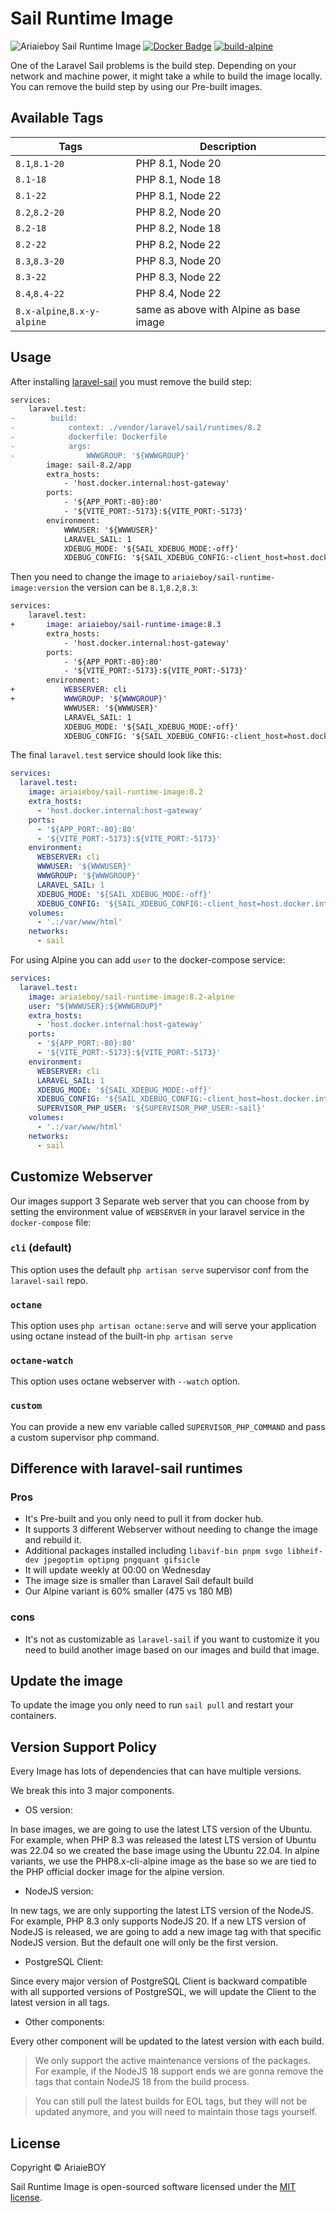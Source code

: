 # Sail Runtime Image

![Ariaieboy Sail Runtime Image](https://preview.dragon-code.pro/Ariaieboy/Sail%20Runtime%20Image.svg?brand=docker&github%5Brepository%5D=ariaieboy%2Fsail-runtime-image)
[![Docker Badge](https://img.shields.io/docker/pulls/ariaieboy/sail-runtime-image)](https://hub.docker.com/r/ariaieboy/sail-runtime-image/)
[![build-alpine](https://github.com/ariaieboy/sail-runtime-image/actions/workflows/build-alpine.yml/badge.svg)](https://github.com/ariaieboy/sail-runtime-image/actions/workflows/build-alpine.yml)

One of the Laravel Sail problems is the build step. Depending on your network and machine power, it might take a while
to build the image locally.
You can remove the build step by using our Pre-built images.

## Available Tags

| Tags                        | Description                             |
|-----------------------------|-----------------------------------------|
| `8.1`,`8.1-20`              | PHP 8.1, Node 20                        |
| `8.1-18`                    | PHP 8.1, Node 18                        |
| `8.1-22`                    | PHP 8.1, Node 22                        |
| `8.2`,`8.2-20`              | PHP 8.2, Node 20                        |
| `8.2-18`                    | PHP 8.2, Node 18                        |
| `8.2-22`                    | PHP 8.2, Node 22                        |
| `8.3`,`8.3-20`              | PHP 8.3, Node 20                        |
| `8.3-22`                    | PHP 8.3, Node 22                        |
| `8.4`,`8.4-22`               | PHP 8.4, Node 22                        |
| `8.x-alpine`,`8.x-y-alpine` | same as above with Alpine as base image |

## Usage

After installing [laravel-sail](https://laravel.com/docs/sail) you must remove the build step:

```diff
services:
    laravel.test:
-        build:
-            context: ./vendor/laravel/sail/runtimes/8.2
-            dockerfile: Dockerfile
-            args:
-                WWWGROUP: '${WWWGROUP}'
        image: sail-8.2/app
        extra_hosts:
            - 'host.docker.internal:host-gateway'
        ports:
            - '${APP_PORT:-80}:80'
            - '${VITE_PORT:-5173}:${VITE_PORT:-5173}'
        environment:
            WWWUSER: '${WWWUSER}'
            LARAVEL_SAIL: 1
            XDEBUG_MODE: '${SAIL_XDEBUG_MODE:-off}'
            XDEBUG_CONFIG: '${SAIL_XDEBUG_CONFIG:-client_host=host.docker.internal}'
```

Then you need to change the image to `ariaieboy/sail-runtime-image:version` the version can be `8.1`,`8.2`,`8.3`:

```diff
services:
    laravel.test:
+       image: ariaieboy/sail-runtime-image:8.3
        extra_hosts:
            - 'host.docker.internal:host-gateway'
        ports:
            - '${APP_PORT:-80}:80'
            - '${VITE_PORT:-5173}:${VITE_PORT:-5173}'
        environment:
+           WEBSERVER: cli
+           WWWGROUP: '${WWWGROUP}'
            WWWUSER: '${WWWUSER}'
            LARAVEL_SAIL: 1
            XDEBUG_MODE: '${SAIL_XDEBUG_MODE:-off}'
            XDEBUG_CONFIG: '${SAIL_XDEBUG_CONFIG:-client_host=host.docker.internal}'
```

The final `laravel.test` service should look like this:

```yml
services:
  laravel.test:
    image: ariaieboy/sail-runtime-image:8.2
    extra_hosts:
      - 'host.docker.internal:host-gateway'
    ports:
      - '${APP_PORT:-80}:80'
      - '${VITE_PORT:-5173}:${VITE_PORT:-5173}'
    environment:
      WEBSERVER: cli
      WWWUSER: '${WWWUSER}'
      WWWGROUP: '${WWWGROUP}'
      LARAVEL_SAIL: 1
      XDEBUG_MODE: '${SAIL_XDEBUG_MODE:-off}'
      XDEBUG_CONFIG: '${SAIL_XDEBUG_CONFIG:-client_host=host.docker.internal}'
    volumes:
      - '.:/var/www/html'
    networks:
      - sail
```

For using Alpine you can add `user` to the docker-compose service:

```yml
services:
  laravel.test:
    image: ariaieboy/sail-runtime-image:8.2-alpine
    user: "${WWWUSER}:${WWWGROUP}"
    extra_hosts:
      - 'host.docker.internal:host-gateway'
    ports:
      - '${APP_PORT:-80}:80'
      - '${VITE_PORT:-5173}:${VITE_PORT:-5173}'
    environment:
      WEBSERVER: cli
      LARAVEL_SAIL: 1
      XDEBUG_MODE: '${SAIL_XDEBUG_MODE:-off}'
      XDEBUG_CONFIG: '${SAIL_XDEBUG_CONFIG:-client_host=host.docker.internal}'
      SUPERVISOR_PHP_USER: '${SUPERVISOR_PHP_USER:-sail}'
    volumes:
      - '.:/var/www/html'
    networks:
      - sail
```

## Customize Webserver

Our images support 3 Separate web server that you can choose from by setting the environment value of `WEBSERVER` in
your laravel service in the `docker-compose` file:

### `cli` (default)

This option uses the default `php artisan serve` supervisor conf from the `laravel-sail` repo.

### `octane`

This option uses `php artisan octane:serve` and will serve your application using octane instead of the
built-in `php artisan serve`

### `octane-watch`

This option uses octane webserver with `--watch` option.

### `custom`

You can provide a new env variable called `SUPERVISOR_PHP_COMMAND` and pass a custom supervisor php command.

## Difference with laravel-sail runtimes

### Pros

* It's Pre-built and you only need to pull it from docker hub.
* It supports 3 different Webserver without needing to change the image and rebuild it.
* Additional packages installed including `libavif-bin pnpm svgo libheif-dev jpegoptim optipng pngquant gifsicle`
* It will update weekly at 00:00 on Wednesday
* The image size is smaller than Laravel Sail default build
* Our Alpine variant is 60% smaller (475 vs 180 MB)

### cons

* It's not as customizable as `laravel-sail` if you want to customize it you need to build another image based on our
  images and build that image.

## Update the image

To update the image you only need to run `sail pull` and restart your containers.

## Version Support Policy 

Every Image has lots of dependencies that can have multiple versions.

We break this into 3 major components.

* OS version:

In base images, we are going to use the latest LTS version of the Ubuntu. For example, when PHP 8.3 was released the latest LTS version of Ubuntu was 22.04 so we created the base image using the Ubuntu 22.04.
In alpine variants, we use the PHP8.x-cli-alpine image as the base so we are tied to the PHP official docker image for the alpine version.

* NodeJS version:

In new tags, we are only supporting the latest LTS version of the NodeJS. For example, PHP 8.3 only supports NodeJS 20.
If a new LTS version of NodeJS is released, we are going to add a new image tag with that specific NodeJS version. But the default one will only be the first version.

* PostgreSQL Client:

Since every major version of PostgreSQL Client is backward compatible with all supported versions of PostgreSQL, we will update the Client to the latest version in all tags.

* Other components:

Every other component will be updated to the latest version with each build.

> We only support the active maintenance versions of the packages. For example, if the NodeJS 18 support ends we are gonna remove the tags that contain NodeJS 18 from the build process.

> You can still pull the latest builds for EOL tags, but they will not be updated anymore, and you will need to maintain those tags yourself.

## License

Copyright © AriaieBOY

Sail Runtime Image is open-sourced software licensed under the [MIT license](LICENSE).
